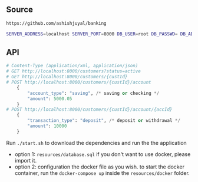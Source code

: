 ## Source
```bash
https://github.com/ashishjuyal/banking

SERVER_ADDRESS=localhost SERVER_PORT=8000 DB_USER=root DB_PASSWD= DB_ADDR=localhost DB_PORT=3306 DB_NAME=banking go run main.go
```

## API
```python
# Content-Type (application/xml, application/json)
# GET http://localhost:8000/customers?status=active
# GET http://localhost:8000/customers/{custId}
# POST http://localhost:8000/customers/{custId}/account
    {
        "account_type": "saving", /* saving or checking */
        "amount": 5000.05
    }
# POST http://localhost:8000/customers/{custId}/account/{accId}
    {
        "transaction_type": "deposit", /* deposit or withdrawal */
        "amount": 10000
    }
```

Run `./start.sh` to download the dependencies and run the the application

* option 1: `resources/database.sql` if you don't want to use docker, please import it.
* option 2: configuration the docker file as you wish. to start the docker container, run the `docker-compose up` inside the `resources/docker` folder.